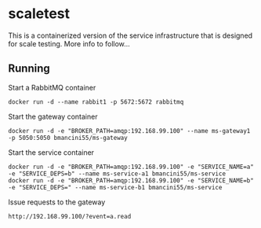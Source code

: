 # scaletest

This is a containerized version of the service infrastructure that is designed for scale testing. More info to follow...

## Running

Start a RabbitMQ container
```
docker run -d --name rabbit1 -p 5672:5672 rabbitmq
```

Start the gateway container
```
docker run -d -e "BROKER_PATH=amqp:192.168.99.100" --name ms-gateway1 -p 5050:5050 bmancini55/ms-gateway
```

Start the service container
```
docker run -d -e "BROKER_PATH=amqp:192.168.99.100" -e "SERVICE_NAME=a" -e "SERVICE_DEPS=b" --name ms-service-a1 bmancini55/ms-service
docker run -d -e "BROKER_PATH=amqp:192.168.99.100" -e "SERVICE_NAME=b" -e "SERVICE_DEPS=" --name ms-service-b1 bmancini55/ms-service
```

Issue requests to the gateway
```
http://192.168.99.100/?event=a.read
```